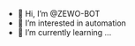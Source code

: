 - 👋 Hi, I’m @ZEWO-BOT
- 👀 I’m interested in automation
- 🌱 I’m currently learning ...

<!---
ZEWO-BOT/ZEWO-BOT is a ✨ special ✨ repository because its `README.md` (this file) appears on your GitHub profile.
You can click the Preview link to take a look at your changes.
--->
